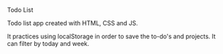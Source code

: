 Todo List

Todo list app created with HTML, CSS and JS.

It practices using localStorage in order to save the to-do's and projects. It can filter by today and week.
